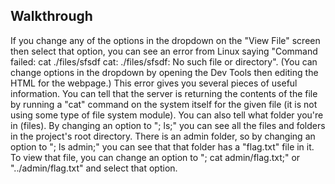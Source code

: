 ## Walkthrough
If you change any of the options in the dropdown on the "View File" screen then select that option, you can see an error from Linux saying "Command failed: cat ./files/sfsdf cat: ./files/sfsdf: No such file or directory". (You can change options in the dropdown by opening the Dev Tools then editing the HTML for the webpage.) This error gives you several pieces of useful information. You can tell that the server is returning the contents of the file by running a "cat" command on the system itself for the given file (it is not using some type of file system module). You can also tell what folder you're in (files). By changing an option to "; ls;" you can see all the files and folders in the project's root directory. There is an admin folder, so by changing an option to "; ls admin;" you can see that that folder has a "flag.txt" file in it. To view that file, you can change an option to "; cat admin/flag.txt;" or "../admin/flag.txt" and select that option.
